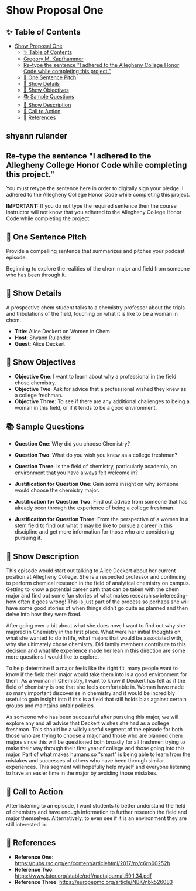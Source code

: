 
# Show Proposal One

## ✨ Table of Contents

<!---toc start-->

* [Show Proposal One](#show-proposal-one)
  * [✨ Table of Contents](#-table-of-contents)
  * [Gregory M. Kapfhammer](#gregory-m-kapfhammer)
  * [Re-type the sentence "I adhered to the Allegheny College Honor Code while completing this project."](#re-type-the-sentence-i-adhered-to-the-allegheny-college-honor-code-while-completing-this-project)
  * [🏁 One Sentence Pitch](#-one-sentence-pitch)
  * [🔬 Show Details](#-show-details)
  * [📝 Show Objectives](#-show-objectives)
  * [📚 Sample Questions](#-sample-questions)
  * [🎉 Show Description](#-show-description)
  * [📢 Call to Action](#-call-to-action)
  * [🦜 References](#-references)

<!---toc end-->

## shyann rulander

## Re-type the sentence "I adhered to the Allegheny College Honor Code while completing this project."

You must retype the sentence here in order to digitally sign your pledge.
I adhered to the Allegheny College Honor Code while completing this project.

**IMPORTANT:** If you do not type the required sentence then the course
instructor will not know that you adhered to the Allegheny College Honor Code
while completing the project.

## 🏁 One Sentence Pitch

Provide a compelling sentence that summarizes and pitches your podcast
episode.

Beginning to explore the realities of the chem major and field from someone who has been through it.  
## 🔬 Show Details
A prospective chem student talks to a chemistry professor about the trials and tribulations of the field, touching on what it is like to be a woman in chem.  

- **Title**: Alice Deckert on Women in Chem
- **Host**: Shyann Rulander
- **Guest**: Alice Deckert  

## 📝 Show Objectives

- **Objective One**: I want to learn about why a professional in the field chose chemistry.
- **Objective Two**: Ask for advice that a professional wished they knew as a college freshman. 
- **Objective Three**: To see if there are any additional challenges to being a woman in this field, or if it tends to be a good environment. 

## 📚 Sample Questions

- **Question One**: Why did you choose Chemistry?
- **Question Two**: What do you wish you knew as a college freshman?
- **Question Three**: Is the field of chemistry, particularly academia, an environment that you have always felt welcome in?

- **Justification for Question One**: Gain some insight on why someone would choose the chemistry major. 
- **Justification for Question Two**: Find out advice from someone that has already been through the experience of being a college freshman.
- **Justification for Question Three**: From the perspective of a women in a stem field to find out what it may be like to pursue a career in this discipline and get more information for those who are considering pursuing it.

## 🎉 Show Description

This episode would start out talking to Alice Deckert about her current position at Allegheny College. She is a respected professor and continuing to perform chemical research in the field of analytical chemistry on campus. Getting to know a potential career path that can be taken with the chem major and find out some fun stories of what makes research so interesting- how often it goes wrong! This is just part of the process so perhaps she will have some good stories of when things didn’t go quite as planned and then delve into how they were fixed.

After going over a bit about what she does now, I want to find out why she majored in Chemistry in the first place. What were her initial thoughts on what she wanted to do in life, what majors that would be associated with, why she ultimately chose chemistry. Did family members contribute to this decision and what life experience made her lean in this direction are some more questions I would like to explore. 

To help determine if a major feels like the right fit, many people want to know if the field their major would take them into is a good environment for them. As a woman in Chemistry, I want to know if Deckert has felt as if the field of chemistry is one that she feels comfortable in. Woman have made so many important discoveries in chemistry and it would be incredibly useful to gain insight into if this is a field that still holds bias against certain groups and maintains unfair policies.

As someone who has been successful after pursuing this major, we will explore any and all advise that Deckert wishes she had as a college freshman. This should be a wildly useful segment of the episode for both those who are trying to choose a major and those who are planned chem majors since this will be questioned both broadly for all freshmen trying to make their way through their first year of college and those going into this major. Part of what makes humans so "smart" is being able to learn from the mistakes and successes of others who have been through similar experiences. This segment will hopefully help myself and everyone listening to have an easier time in the major by avoiding those mistakes. 
  
## 📢 Call to Action

After listening to an episode, I want students to better understand the field of chemistry and have enough information to further research the field and major themselves. Alternatively, to even see if it is an environment they are still interested in. 

## 🦜 References

- **Reference One**: https://pubs.rsc.org/en/content/articlehtml/2017/rp/c6rp00252h
- **Reference Two**: https://www.jstor.org/stable/pdf/nactajournal.59.1.34.pdf
- **Reference Three**: https://europepmc.org/article/NBK/nbk526083
